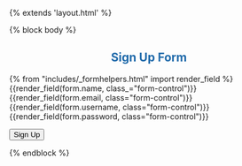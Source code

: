 {% extends 'layout.html' %}

{% block body %}
<div class="jumbotron">
    <h2 style="text-align: center; color: #206aaa;">Sign Up Form</h2>
    {% from "includes/_formhelpers.html" import render_field %}
    <form method="POST" action="">
        <div class="form-group">
            {{render_field(form.name, class_="form-control")}}
        </div>
        <div class="form-group">
            {{render_field(form.email, class="form-control")}}
        </div>
        <div class="form-group">
            {{render_field(form.username, class="form-control")}}
        </div>
        <div class="form-group">
            {{render_field(form.password, class="form-control")}}
        </div>
        <p>
            <input type="submit" class="btn btn-primary" value="Sign Up">
        </p>
    </form>
</div>
{% endblock %}
